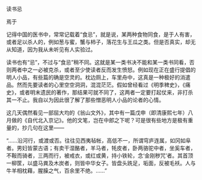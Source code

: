 读书忌

焉于　　

  

记得中国的医书中，常常记载着“食忌”，就是说，某两种食物同食，是于人有害，或者足以杀人的，例如葱与蜜，蟹与柿子，落花生与王瓜之类。但是否真实，却无从知道，因为我从未听见有人实验过。

读书也有“忌”，不过与“食忌”稍不同。这就是某一类书决不能和某一类书同看，否则两者中之一必被克杀，或者至少使读者反而发生愤怒。例如现在正在盛行提倡的明人小品，有些篇的确是空灵的。枕边厕上，车里舟中，这真是一种极好的消遣品。然而先要读者的心里空空洞洞，混混茫茫。假如曾经看过《明季稗史》，《痛史》，或者明末遗民的著作，那结果可就不同了，这两者一定要打起仗来，非打杀其一不止。我自以为因此很了解了那些憎恶明人小品的论者的心情。

这几天偶然看见一部屈大均的《翁山文外》，其中有一篇戊申（即清康熙七年）八月做的《自代北入京记》。他的文笔，岂在中郎之下呢？可是很有些地方是极有重量的，抄几句在这里——

  

“……沿河行，或渡或否。往往见西夷毡帐，高低不一，所谓穹庐连属，如冈如阜者。男妇皆蒙古语；有卖干湿酪者，羊马者，牦皮者，卧两骆驼中者，坐奚车者，不鞍而骑者，三两而行，被戒衣，或红或黄，持小铁轮，念‘金刚秽咒’者。其首顶一柳筐，以盛马粪及木炭者，则皆中华女子。皆盘头跣足，垢面，反被毛袄。人与牛羊相枕藉，腥臊之气，百余里不绝。……”